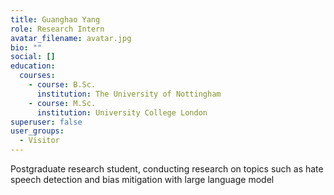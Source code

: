 ```yaml
---
title: Guanghao Yang
role: Research Intern
avatar_filename: avatar.jpg
bio: ""
social: []
education:
  courses:
    - course: B.Sc.
      institution: The University of Nottingham
    - course: M.Sc.
      institution: University College London
superuser: false
user_groups:
  - Visitor
---
```

Postgraduate research student, conducting research on topics such as hate speech detection and bias mitigation with large language model
